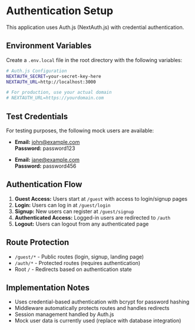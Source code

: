 # Authentication Setup

This application uses Auth.js (NextAuth.js) with credential authentication.

## Environment Variables

Create a `.env.local` file in the root directory with the following variables:

```bash
# Auth.js Configuration
NEXTAUTH_SECRET=your-secret-key-here
NEXTAUTH_URL=http://localhost:3000

# For production, use your actual domain
# NEXTAUTH_URL=https://yourdomain.com
```

## Test Credentials

For testing purposes, the following mock users are available:

- **Email:** john@example.com  
  **Password:** password123

- **Email:** jane@example.com  
  **Password:** password456

## Authentication Flow

1. **Guest Access:** Users start at `/guest` with access to login/signup pages
2. **Login:** Users can log in at `/guest/login` 
3. **Signup:** New users can register at `/guest/signup`
4. **Authenticated Access:** Logged-in users are redirected to `/auth`
5. **Logout:** Users can logout from any authenticated page

## Route Protection

- `/guest/*` - Public routes (login, signup, landing page)
- `/auth/*` - Protected routes (requires authentication)
- Root `/` - Redirects based on authentication state

## Implementation Notes

- Uses credential-based authentication with bcrypt for password hashing
- Middleware automatically protects routes and handles redirects
- Session management handled by Auth.js
- Mock user data is currently used (replace with database integration)
